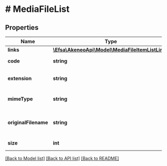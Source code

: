 # # MediaFileList

## Properties

Name | Type | Description | Notes
------------ | ------------- | ------------- | -------------
**links** | [**\Efsa\AkeneoApi\Model\MediaFileItemListLinks**](MediaFileItemListLinks.md) |  | [optional]
**code** | **string** | Media file code | [optional]
**extension** | **string** | Extension of the media file | [optional]
**mimeType** | **string** | Mime type of the media file | [optional]
**originalFilename** | **string** | Original filename of the media file | [optional]
**size** | **int** | Size of the media file | [optional]

[[Back to Model list]](../../README.md#models) [[Back to API list]](../../README.md#endpoints) [[Back to README]](../../README.md)
